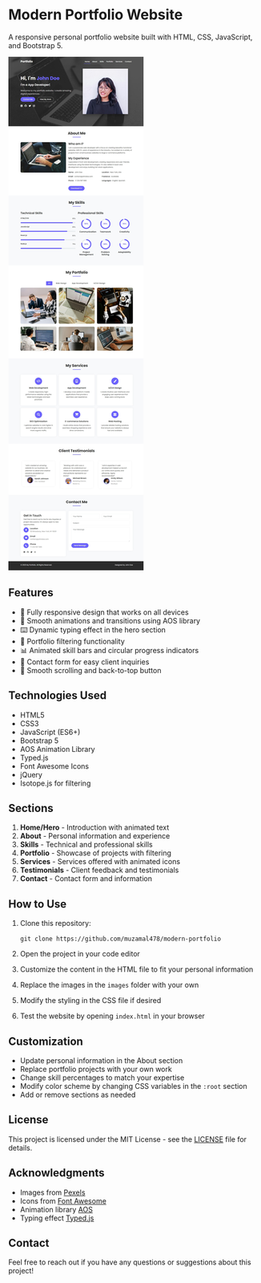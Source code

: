 # Modern Portfolio Website

A responsive personal portfolio website built with HTML, CSS, JavaScript, and Bootstrap 5.

![Portfolio Preview](images/portfolio-preview.jpeg)

## Features

- 📱 Fully responsive design that works on all devices
- 💫 Smooth animations and transitions using AOS library
- ⌨️ Dynamic typing effect in the hero section
- 🧩 Portfolio filtering functionality
- 📊 Animated skill bars and circular progress indicators
- 📝 Contact form for easy client inquiries
- 🔼 Smooth scrolling and back-to-top button

## Technologies Used

- HTML5
- CSS3
- JavaScript (ES6+)
- Bootstrap 5
- AOS Animation Library
- Typed.js
- Font Awesome Icons
- jQuery
- Isotope.js for filtering

## Sections

1. **Home/Hero** - Introduction with animated text
2. **About** - Personal information and experience
3. **Skills** - Technical and professional skills
4. **Portfolio** - Showcase of projects with filtering
5. **Services** - Services offered with animated icons
6. **Testimonials** - Client feedback and testimonials
7. **Contact** - Contact form and information

## How to Use

1. Clone this repository:
   ```
   git clone https://github.com/muzamal478/modern-portfolio
   ```

2. Open the project in your code editor

3. Customize the content in the HTML file to fit your personal information

4. Replace the images in the `images` folder with your own

5. Modify the styling in the CSS file if desired

6. Test the website by opening `index.html` in your browser

## Customization

- Update personal information in the About section
- Replace portfolio projects with your own work
- Change skill percentages to match your expertise
- Modify color scheme by changing CSS variables in the `:root` section
- Add or remove sections as needed

## License

This project is licensed under the MIT License - see the [LICENSE](LICENSE) file for details.

## Acknowledgments

- Images from [Pexels](https://www.pexels.com/)
- Icons from [Font Awesome](https://fontawesome.com/)
- Animation library [AOS](https://michalsnik.github.io/aos/)
- Typing effect [Typed.js](https://github.com/mattboldt/typed.js/)

## Contact

Feel free to reach out if you have any questions or suggestions about this project! 